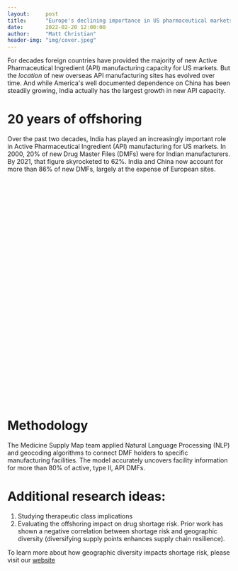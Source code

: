 ```yaml
---
layout:     post
title:      "Europe's declining importance in US pharmaceutical markets"
date:       2022-02-20 12:00:00
author:     "Matt Christian"
header-img: "img/cover.jpeg"
---
```

For decades foreign countries have provided the majority of new Active Pharmaceutical Ingredient (API) manufacturing capacity for US markets. But the *location* of new overseas API manufacturing sites has evolved over time. And while America's well documented dependence on China has been steadily growing, India actually has the largest growth in new API capacity.

<!--more-->
# 20 years of offshoring

Over the past two decades, India has played an increasingly important role in Active Pharmaceutical Ingredient (API) manufacturing for US markets.
In 2000, 20% of new Drug Master Files (DMFs) were for Indian manufacturers. By 2021, that figure skyrocketed to 62%. 
India and China now account for more than 86% of new DMFs, largely at the expense of European sites.

<script
  type="text/javascript"
  src="https://www.gstatic.com/charts/loader.js"
></script>

<div id="dmf_area"></div>
<script>
async function getJSON(filename) {
  const response = await fetch(filename)
  return response.json()
}

google.charts.load('current', {
  'packages': ['corechart']
});
google.charts.setOnLoadCallback(loadAndDrawChart);

function loadAndDrawChart() {
  getJSON("../assets/out_dmf_yearly.json")
  .then(drawChart)
}

function drawChart(rawData) {
  var data = google.visualization.arrayToDataTable([
    ['Region', 'India', 'China', 'Europe', 'US', 'Other' ],
    ...rawData.map(
      ({year, India, China, Europe, US, Other}) => {
        return [year, India, China, Europe, US, Other]
      }
    )
  ]);

      var options = {
        title: "Geographic evolution of new pharmaceutical manufacturing capacity",
        legend: { position: 'bottom', maxLines: 3 },
        vAxis: {
          minValue: 0,
          ticks: [0, .25, .5, .75, 1],
          title: 'Portion of new DMFs by region', 
          titleTextStyle: {italic: false}
        },
        series: [
          {color:'#ec9332'},
          {color:'#c44129'},
          {color:'#3e8410'},
          {color:'#0560bd'},
          {color:'#D3D3D3', visibleInLegend: false},
        ],
        isStacked: 'percent',
      };

    var chart = new google.visualization.AreaChart(
      document.getElementById("dmf_area")
    );
    chart.draw(data, options);
}
</script>





<script type="text/javascript">
  google.charts.load("current", { packages: ["corechart"] });
  google.charts.setOnLoadCallback(drawSeriesChart);

  function drawSeriesChart() {

      var data = google.visualization.arrayToDataTable([
        ['Region', 'India', 'China', 'Europe', 'US', 'Other'],
        ['2000', 34, 13, 75, 26, 22],
        ['2010', 259, 73, 78, 28, 49],
        ['2021', 307, 118, 35, 17, 17],
      ]);

      var options = {
        title: "Geographic evolution of new pharmaceutical manufacturing capacity",
        legend: { position: 'bottom', maxLines: 3 },
        vAxis: {
          minValue: 0,
          ticks: [0, .25, .5, .75, 1],
          title: 'Portion of new DMFs by region', 
          titleTextStyle: {italic: false}
        },
        series: [
          {color:'#ec9332'},
          {color:'#c44129'},
          {color:'#3e8410'},
          {color:'#0560bd'},
          {color:'#D3D3D3', visibleInLegend: false},
        ],
        bar: { groupWidth: '50%' },
        isStacked: 'percent',
      };

    var chart = new google.visualization.AreaChart(
      document.getElementById("series_chart_div")
    );
    chart.draw(data, options);
  }
</script>
<div id="series_chart_div" style="width: 900px; height: 500px"></div>

# Methodology

The Medicine Supply Map team applied Natural Language Processing (NLP) and geocoding algorithms to connect DMF holders to specific manufacturing facilities. The model accurately uncovers facility information for more than 80% of active, type II, API DMFs.

# Additional research ideas:

1. Studying therapeutic class implications
2. Evaluating the offshoring impact on drug shortage risk. Prior work has shown a negative correlation between shortage risk and geographic diversity (diversifying supply points enhances supply chain resilience).

To learn more about how geographic diversity impacts shortage risk, please visit our [website](https://www.usp.org/supply-chain/medicine-supply-map)

